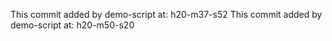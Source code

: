 This commit added by demo-script at:  h20-m37-s52
This commit added by demo-script at:  h20-m50-s20
